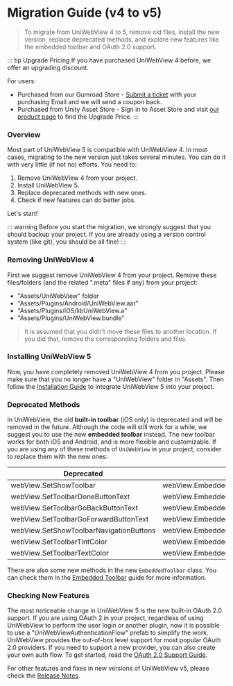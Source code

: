 # Migration Guide (v4 to v5)

> To migrate from UniWebView 4 to 5, remove old files, install the new version, replace deprecated methods, and explore new features like the embedded toolbar and OAuth 2.0 support.

::: tip Upgrade Pricing
If you have purchased UniWebView 4 before, we offer an upgrading discount.

For users:

- Purchased from our Gumroad Store - [Submit a ticket](https://onevcat.atlassian.net/servicedesk/customer/portal/2/group/2/create/10011) with your purchasing Email and we will send a coupon back.
- Purchased from Unity Asset Store - Sign in to Asset Store and visit [our product page](https://assetstore.unity.com/packages/slug/229334)
  to find the Upgrade Price.
  :::

### Overview

Most part of UniWebView 5 is compatible with UniWebView 4. In most cases, migrating to the new version just takes several
minutes. You can do it with very little (if not no) efforts. You need to:

1. Remove UniWebView 4 from your project.
2. Install UniWebView 5.
3. Replace deprecated methods with new ones.
4. Check if new features can do better jobs.

Let's start!

::: warning
Before you start the migration, we strongly suggest that you should backup your project. If you are already using a
version control system (like git), you should be all fine!
:::

### Removing UniWebView 4

First we suggest remove UniWebView 4 from your project. Remove these files/folders (and the related ".meta" files if
any) from your project:

- "Assets/UniWebView" folder
- "Assets/Plugins/Android/UniWebView.aar"
- "Assets/Plugins/iOS/libUniWebView.a"
- "Assets/Plugins/UniWebView.bundle"

> It is assumed that you didn't move these files to another location. If you did that, remove the corresponding folders
> and files.

### Installing UniWebView 5

Now, you have completely removed UniWebView 4 from you project. Please make sure that you no longer have a "UniWebView"
folder in "Assets". Then follow the [Installation Guide](./installation.md) to integrate UniWebView 5 into your project.

### Deprecated Methods

In UniWebView, the old **built-in toolbar** (iOS only) is deprecated and will be removed in the future. Although the
code will still work for a while, we suggest you to use the new **embedded toolbar** instead. The new toolbar works for
both iOS and Android, and is more flexible and customizable. If you are using any of these methods of `UniWebView` in
your project, consider to replace them with the new ones:

| Deprecated                              | New                                            |
| --------------------------------------- | ---------------------------------------------- |
| webView.SetShowToolbar                  | webView.EmbeddedToolbar.Show                   |
| webView.SetToolbarDoneButtonText        | webView.EmbeddedToolbar.SetDoneButtonText      |
| webView.SetToolbarGoBackButtonText      | webView.EmbeddedToolbar.SetGoBackButtonText    |
| webView.SetToolbarGoForwardButtonText   | webView.EmbeddedToolbar.SetGoForwardButtonText |
| webView.SetShowToolbarNavigationButtons | webView.EmbeddedToolbar.ShowNavigationButtons  |
| webView.SetToolbarTintColor             | webView.EmbeddedToolbar.SetButtonTextColor     |
| webView.SetToolbarTextColor             | webView.EmbeddedToolbar.SetButtonTextColor     |

There are also some new methods in the new `EmbeddedToolbar` class. You can check them in the
[Embedded Toolbar](./embedded-toolbar.md) guide for more information.

### Checking New Features

The most noticeable change in UniWebView 5 is the new built-in OAuth 2.0 support. If you are using OAuth 2 in your project,
regardless of using UniWebView to perform the user login or another plugin, now it is possible to use a "UniWebViewAuthenticationFlow"
prefab to simplify the work. UniWebView provides the out-of-box level support for most popular OAuth 2.0 providers. If you
need to support a new provider, you can also create your own auth flow. To get started, read the [OAuth 2.0 Support Guide](./oauth2.md).

For other features and fixes in new versions of UniWebView v5, please check the [Release Notes](./release-notes.md).
